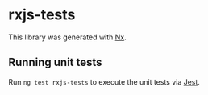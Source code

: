 # rxjs-tests

This library was generated with [Nx](https://nx.dev).

## Running unit tests

Run `ng test rxjs-tests` to execute the unit tests via [Jest](https://jestjs.io).
